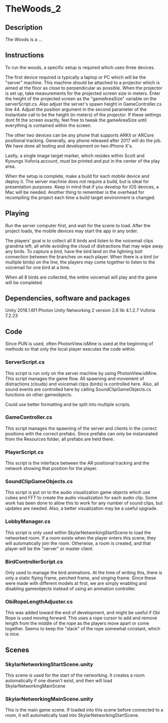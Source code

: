 # TheWoods_2

## Description
The Woods is a ...

## Instructions
To run the woods, a specific setup is required which uses three devices.

The first device required is typically a laptop or PC which will be the "server" machine. This machine should be attached to a projector which is aimed at the floor as close to perpendicular as possible. 
When the projector is set up, take measurements for the projected screen size in meters. Enter the height of the projected screen as the "gameAreaSize" variable on the serverScript.cs.
Also adjust the server's spawn height in GameController.cs line 44. Adjust the position argument in the second parameter of the Instantiate call to be the height (in meters) of the projector.
If these settings dont fit the screen exactly, feel free to tweak the gameAreaSize until everything is contained within the screen.

The other two devices can be any phone that supports ARKit or ARCore positional tracking. Generally, any phone released after 2017 will do the job. We have done all testing and development on two iPhone X's.

Lastly, a single image target marker, which resides within Scott and Kyoungs Vuforia account, must be printed and put in the center of the play area.

When the setup is complete, make a build for each mobile device and deploy it. The server machine does not require a build, but is ideal for presentation purposes.
Keep in mind that if you develop for iOS devices, a Mac will be needed. Another thing to remember is the overhead for recompiling the project each time a build target environment is changed.

## Playing
Run the server computer first, and wait for the scene to load. After the project loads, the mobile devices may start the app in any order.

The players' goal is to collect all 8 birds and listen to the voicemail clips grandma left, all while avoiding the cloud of distractions that may wipe away any birds.
To capture a bird, have the bird land on the lighning bolt connection between the branches on each player. When there is a bird (or multiple birds) on the line, the players may come together to listen to the voicemail for one bird at a time.

When all 8 birds are collected, the entire voicemail will play and the game will be completed.

## Dependencies, software and packages
Unity 2018.1.6f1
Photon Unity Networking 2 version 2.6 lib 4.1.2.7
Vuforia 7.2.23

## Code
Since PUN is used, often PhotonView.isMine is used at the beginning of methods so that only the local player executes the code within.

### ServerScript.cs
This script is run only on the server machine by using PhotonView.isMine.
This script manages the game flow. All spawning and movement of distractions (clouds) and voicemail clips (birds) is controlled here. Also, all sound events are controlled here by calling SoundClipGameObjects.cs functions on other gameobjects.

Could use better formatting and be split into multiple scripts.

### GameController.cs
This script manages the spawning of the server and clients in the correct positions with the correct prefabs. Since prefabs can only be instansiated from the Resources folder, all prefabs are held there.

### PlayerScript.cs
This script is the interface between the AR positional tracking and the network showing that position for the player. 

### SoundClipGameObjects.cs
This script is put on to the audio visualization game objects which use cubes and FFT to create the audio visualization for each audio clip. Some work has been done to allow this to work for any number of sound clips, but updates are needed. Also, a better visualization may be a useful upgrade.

### LobbyManager.cs
This script is only used within SkylarNetworkingStartScene to load the networked room. If a room exists when the player enters this scene, they will automatically join the room. Otherwise, a room is created, and that player will be the "server" or master client.

### BirdControllerScript.cs
Only used to manage the bird animations. At the time of writing this, there is only a static flying frame, perched frame, and singing frame. Since these were made with different models at first, we are simply enabling and disabling gameobjects instead of using an animation controller.

### ObiRopeLengthAdjuster.cs
This was added toward the end of development, and might be useful if Obi Rope is used moving forward. This uses a rope cursor to add and remove length from the middle of the rope as the players move apart or come together. Seems to keep the "slack" of the rope somewhat constant, which is nice.

## Scenes
### SkylarNetworkingStartScene.unity
This scene is used for the start of the networking. It creates a room automatically if one doesn't exist, and then will load SkylarNetworkingMainScene

### SkylarNetworkingMainScene.unity
This is the main game scene. If loaded into this scene before connected to a room, it will automatically load into SkylarNetworkingStartScene.
